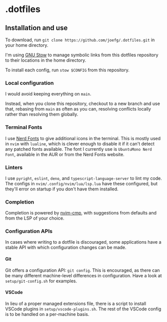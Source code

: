 # .dotfiles

## Installation and use

To download, run `git clone https://github.com/joefg/.dotfiles.git` in your home
directory.

I'm using [GNU Stow](https://www.gnu.org/software/stow/) to manage symbolic
links from this dotfiles repository to their locations in the home directory.

To install each config, run `stow $CONFIG` from this repository.

### Local configuration

I would avoid keeping everything on `main`.

Instead, when you clone this repository, checkout to a new branch and use that,
rebasing from `main` as often as you can, resolving conflicts locally rather
than resolving them globally.

### Terminal Fonts

I use [Nerd Fonts](https://www.nerdfonts.com/) to give additional icons in the
terminal. This is mostly used in `nvim` with `lualine`, which is clever enough
to disable it if it can't detect any patched fonts available. The font I
currently use is `UbuntuMono Nerd Font`, available in the AUR or from the Nerd
Fonts website.

### Linters

I use `pyright`, `eslint`, `deno`, and `typescript-language-server` to lint my
code. The configs in `nvim/.config/nvim/lua/lsp.lua` have these configured, but
they'll error on startup if you don't have them installed.

### Completion

Completion is powered by [nvim-cmp](https://github.com/hrsh7th/nvim-cmp), with
suggestions from defaults and from the LSP of your choice.

### Configuration APIs

In cases where writing to a dotfile is discouraged, some applications have a
stable API with which configuration changes can be made.

#### Git

Git offers a configuration API: `git config`. This is encouraged, as there can
be many different machine-level differences in configuration. Have a look at
`setup/git-config.sh` for examples.

#### VSCode

In lieu of a proper managed extensions file, there is a script to install VSCode
plugins in `setup/vscode-plugins.sh`. The rest of the VSCode config is to be
handled on a per-machine basis.
